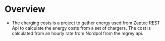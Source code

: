 # Overview
- The charging costs is a project to gather energy used from Zaptec REST Api to calculate
the energy costs from a set of chargers. The cost is calculated from an hourly rate from Nordpol
from the mgrey api.
